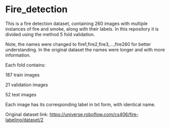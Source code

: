 # Fire_detection
This is a fire detection dataset, containing 260 images with multiple instances of fire and smoke, along with their labels. In this repository it is divided using the method 5 fold validation. 

Note, the names were changed to fire1,fire2,fire3,...,fire260 for better understanding. In the original dataset the names were longer and with more information. 

Each fold contains:

187 train images

21 validation images

52 test images

Each image has its corresponding label in txt form, with identical name.

Original dataset link: https://universe.roboflow.com/cs406/fire-labeling/dataset/2
